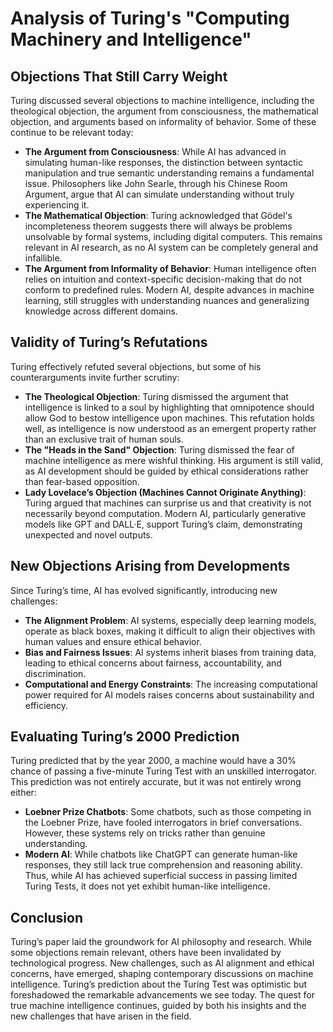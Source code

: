 # Analysis of Turing's "Computing Machinery and Intelligence"

## Objections That Still Carry Weight
Turing discussed several objections to machine intelligence, including the theological objection, the argument from consciousness, the mathematical objection, and arguments based on informality of behavior. Some of these continue to be relevant today:

- **The Argument from Consciousness**: While AI has advanced in simulating human-like responses, the distinction between syntactic manipulation and true semantic understanding remains a fundamental issue. Philosophers like John Searle, through his Chinese Room Argument, argue that AI can simulate understanding without truly experiencing it.
- **The Mathematical Objection**: Turing acknowledged that Gödel's incompleteness theorem suggests there will always be problems unsolvable by formal systems, including digital computers. This remains relevant in AI research, as no AI system can be completely general and infallible.
- **The Argument from Informality of Behavior**: Human intelligence often relies on intuition and context-specific decision-making that do not conform to predefined rules. Modern AI, despite advances in machine learning, still struggles with understanding nuances and generalizing knowledge across different domains.

## Validity of Turing’s Refutations
Turing effectively refuted several objections, but some of his counterarguments invite further scrutiny:

- **The Theological Objection**: Turing dismissed the argument that intelligence is linked to a soul by highlighting that omnipotence should allow God to bestow intelligence upon machines. This refutation holds well, as intelligence is now understood as an emergent property rather than an exclusive trait of human souls.
- **The "Heads in the Sand" Objection**: Turing dismissed the fear of machine intelligence as mere wishful thinking. His argument is still valid, as AI development should be guided by ethical considerations rather than fear-based opposition.
- **Lady Lovelace’s Objection (Machines Cannot Originate Anything)**: Turing argued that machines can surprise us and that creativity is not necessarily beyond computation. Modern AI, particularly generative models like GPT and DALL·E, support Turing’s claim, demonstrating unexpected and novel outputs.

## New Objections Arising from Developments
Since Turing’s time, AI has evolved significantly, introducing new challenges:

- **The Alignment Problem**: AI systems, especially deep learning models, operate as black boxes, making it difficult to align their objectives with human values and ensure ethical behavior.
- **Bias and Fairness Issues**: AI systems inherit biases from training data, leading to ethical concerns about fairness, accountability, and discrimination.
- **Computational and Energy Constraints**: The increasing computational power required for AI models raises concerns about sustainability and efficiency.

## Evaluating Turing’s 2000 Prediction
Turing predicted that by the year 2000, a machine would have a 30% chance of passing a five-minute Turing Test with an unskilled interrogator. This prediction was not entirely accurate, but it was not entirely wrong either:

- **Loebner Prize Chatbots**: Some chatbots, such as those competing in the Loebner Prize, have fooled interrogators in brief conversations. However, these systems rely on tricks rather than genuine understanding.
- **Modern AI**: While chatbots like ChatGPT can generate human-like responses, they still lack true comprehension and reasoning ability. Thus, while AI has achieved superficial success in passing limited Turing Tests, it does not yet exhibit human-like intelligence.

## Conclusion
Turing’s paper laid the groundwork for AI philosophy and research. While some objections remain relevant, others have been invalidated by technological progress. New challenges, such as AI alignment and ethical concerns, have emerged, shaping contemporary discussions on machine intelligence. Turing’s prediction about the Turing Test was optimistic but foreshadowed the remarkable advancements we see today. The quest for true machine intelligence continues, guided by both his insights and the new challenges that have arisen in the field.

